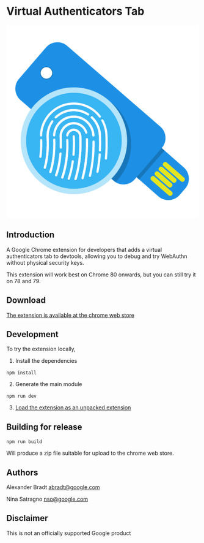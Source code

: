Virtual Authenticators Tab
==========================

![virtual authenticators tab icon](/assets/icon.png?raw=true)

## Introduction

A Google Chrome extension for developers that adds a virtual authenticators tab
to devtools, allowing you to debug and try WebAuthn without physical security keys.

This extension will work best on Chrome 80 onwards, but you can still try it on
78 and 79.

## Download

[The extension is available at the chrome web store](
https://chrome.google.com/webstore/detail/virtual-authenticators-ta/gafbpmlmeiikmhkhiapjlfjgdioafmja)

## Development

To try the extension locally,

1. Install the dependencies
```
npm install
```

2. Generate the main module
```
npm run dev
```

3. [Load the extension as an unpacked extension](
   https://developer.chrome.com/extensions/getstarted)

## Building for release

```
npm run build
```

Will produce a zip file suitable for upload to the chrome web store.

## Authors

Alexander Bradt <abradt@google.com>

Nina Satragno <nso@google.com>

## Disclaimer

This is not an officially supported Google product
